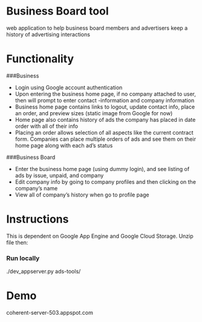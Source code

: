Business Board tool
======
web application to help business board members and advertisers keep a history of advertising interactions


Functionality
======
###Business
- Login using Google account authentication
- Upon entering the business home page, if no company attached to user, then will prompt to enter contact -information and company information
- Business home page contains links to logout, update contact info, place an order, and preview sizes (static image from Google for now)
- Home page also contains history of ads the company has placed in date order with all of their info
- Placing an order allows selection of all aspects like the current contract form. Companies can place multiple orders of ads and see them on their home page along with each ad’s status

###Business Board
- Enter the business home page (using dummy login), and see listing of ads by issue, unpaid, and company
- Edit company info by going to company profiles and then clicking on the company’s name
- View all of company’s history when go to profile page



Instructions
======
This is dependent on Google App Engine and Google Cloud Storage. Unzip file then:
### Run locally
 ./dev_appserver.py ads-tools/


Demo
======
coherent-server-503.appspot.com